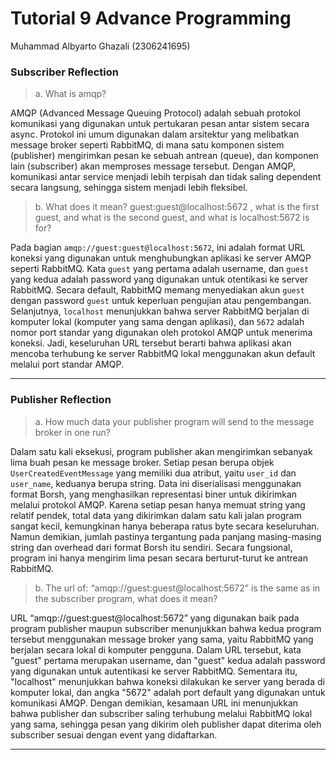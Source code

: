 # Tutorial 9 Advance Programming
Muhammad Albyarto Ghazali (2306241695)


### Subscriber Reflection

> a. What is amqp?

AMQP (Advanced Message Queuing Protocol) adalah sebuah protokol komunikasi yang digunakan untuk pertukaran pesan antar sistem secara async. Protokol ini umum digunakan dalam arsitektur yang melibatkan message broker seperti RabbitMQ, di mana satu komponen sistem (publisher) mengirimkan pesan ke sebuah antrean (queue), dan komponen lain (subscriber) akan memproses message tersebut. Dengan AMQP, komunikasi antar service menjadi lebih terpisah dan tidak saling dependent secara langsung, sehingga sistem menjadi lebih fleksibel.

> b. What does it mean? guest:guest@localhost:5672 , what is the first guest, and what is the second guest, and what is localhost:5672 is for?

Pada bagian `amqp://guest:guest@localhost:5672`, ini adalah format URL koneksi yang digunakan untuk menghubungkan aplikasi ke server AMQP seperti RabbitMQ. Kata `guest` yang pertama adalah username, dan `guest` yang kedua adalah password yang digunakan untuk otentikasi ke server RabbitMQ. Secara default, RabbitMQ memang menyediakan akun `guest` dengan password `guest` untuk keperluan pengujian atau pengembangan. Selanjutnya, `localhost` menunjukkan bahwa server RabbitMQ berjalan di komputer lokal (komputer yang sama dengan aplikasi), dan `5672` adalah nomor port standar yang digunakan oleh protokol AMQP untuk menerima koneksi. Jadi, keseluruhan URL tersebut berarti bahwa aplikasi akan mencoba terhubung ke server RabbitMQ lokal menggunakan akun default melalui port standar AMQP.

---
### Publisher Reflection

> a. How much data your publisher program will send to the message broker in one
run?

Dalam satu kali eksekusi, program publisher akan mengirimkan sebanyak lima buah pesan ke message broker. Setiap pesan berupa objek `UserCreatedEventMessage` yang memiliki dua atribut, yaitu `user_id` dan `user_name`, keduanya berupa string. Data ini diserialisasi menggunakan format Borsh, yang menghasilkan representasi biner untuk dikirimkan melalui protokol AMQP. Karena setiap pesan hanya memuat string yang relatif pendek, total data yang dikirimkan dalam satu kali jalan program sangat kecil, kemungkinan hanya beberapa ratus byte secara keseluruhan. Namun demikian, jumlah pastinya tergantung pada panjang masing-masing string dan overhead dari format Borsh itu sendiri. Secara fungsional, program ini hanya mengirim lima pesan secara berturut-turut ke antrean RabbitMQ.

> b. The url of: “amqp://guest:guest@localhost:5672” is the same as in the subscriber
program, what does it mean?

URL “amqp\://guest\:guest\@localhost:5672” yang digunakan baik pada program publisher maupun subscriber menunjukkan bahwa kedua program tersebut menggunakan message broker yang sama, yaitu RabbitMQ yang berjalan secara lokal di komputer pengguna. Dalam URL tersebut, kata "guest" pertama merupakan username, dan "guest" kedua adalah password yang digunakan untuk autentikasi ke server RabbitMQ. Sementara itu, "localhost" menunjukkan bahwa koneksi dilakukan ke server yang berada di komputer lokal, dan angka "5672" adalah port default yang digunakan untuk komunikasi AMQP. Dengan demikian, kesamaan URL ini menunjukkan bahwa publisher dan subscriber saling terhubung melalui RabbitMQ lokal yang sama, sehingga pesan yang dikirim oleh publisher dapat diterima oleh subscriber sesuai dengan event yang didaftarkan.

---

